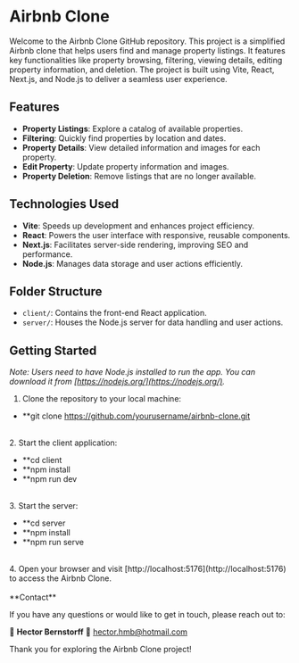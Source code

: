 # Airbnb Clone

Welcome to the Airbnb Clone GitHub repository. This project is a simplified Airbnb clone that helps users find and manage property listings. It features key functionalities like property browsing, filtering, viewing details, editing property information, and deletion. The project is built using Vite, React, Next.js, and Node.js to deliver a seamless user experience.


## Features

- **Property Listings**: Explore a catalog of available properties.
- **Filtering**: Quickly find properties by location and dates.
- **Property Details**: View detailed information and images for each property.
- **Edit Property**: Update property information and images.
- **Property Deletion**: Remove listings that are no longer available.


## Technologies Used

- **Vite**: Speeds up development and enhances project efficiency.
- **React**: Powers the user interface with responsive, reusable components.
- **Next.js**: Facilitates server-side rendering, improving SEO and performance.
- **Node.js**: Manages data storage and user actions efficiently.


## Folder Structure

- `client/`: Contains the front-end React application.
- `server/`: Houses the Node.js server for data handling and user actions.


## Getting Started

*Note: Users need to have Node.js installed to run the app. You can download it from [https://nodejs.org/](https://nodejs.org/).*

1. Clone the repository to your local machine:

- **git clone https://github.com/yourusername/airbnb-clone.git
<br />
2. Start the client application:

- **cd client
- **npm install
- **npm run dev
<br />
3. Start the server:

- **cd server
- **npm install
- **npm run serve
<br />
4. Open your browser and visit [http://localhost:5176](http://localhost:5176) to access the Airbnb Clone.
<br />


<br />
**Contact**

If you have any questions or would like to get in touch, please reach out to:

👤 **Hector Bernstorff**
📧 [hector.hmb@hotmail.com](mailto:hector.hmb@hotmail.com)

Thank you for exploring the Airbnb Clone project!
